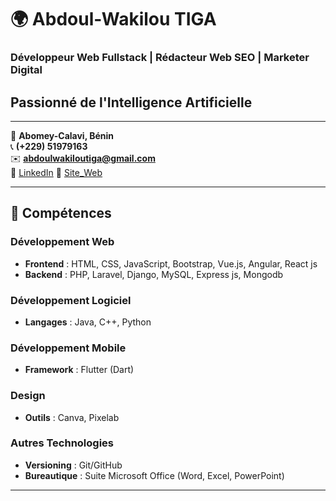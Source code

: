 # 🌍 Abdoul-Wakilou TIGA

### Développeur Web Fullstack | Rédacteur Web SEO | Marketer Digital
## Passionné de l'Intelligence Artificielle
---

📍 **Abomey-Calavi, Bénin**  
📞 **(+229) 51979163**  
✉️ **abdoulwakiloutiga@gmail.com**  
🔗 [LinkedIn](https://www.linkedin.com/in/abdoulwakiloutiga)
🔗 [Site_Web](https://sites.google.com/view/abdev-freelance/)

---

## 💼 Compétences

### Développement Web
- **Frontend** : HTML, CSS, JavaScript, Bootstrap, Vue.js, Angular, React js
- **Backend** : PHP, Laravel, Django, MySQL, Express js, Mongodb

### Développement Logiciel
- **Langages** : Java, C++, Python

### Développement Mobile
- **Framework** : Flutter (Dart)

### Design
- **Outils** : Canva, Pixelab

### Autres Technologies
- **Versioning** : Git/GitHub
- **Bureautique** : Suite Microsoft Office (Word, Excel, PowerPoint)

---

<!--
**Abdoul-wakilou/Abdoul-wakilou** is a ✨ _special_ ✨ repository because its `README.md` (this file) appears on your GitHub profile.

Here are some ideas to get you started:

- 🔭 I’m currently working on ...
- 🌱 I’m currently learning ...
- 👯 I’m looking to collaborate on ...
- 🤔 I’m looking for help with ...
- 💬 Ask me about ...
- 📫 How to reach me: ...
- 😄 Pronouns: ...
- ⚡ Fun fact: ...
-->
